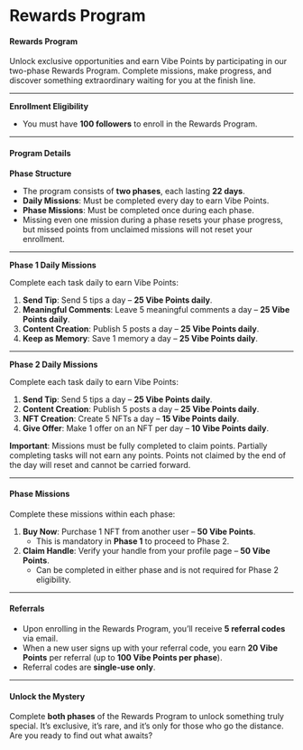 # Rewards Program

#### Rewards Program

Unlock exclusive opportunities and earn Vibe Points by participating in our two-phase Rewards Program. Complete missions, make progress, and discover something extraordinary waiting for you at the finish line.

***

**Enrollment Eligibility**

* You must have **100 followers** to enroll in the Rewards Program.

***

#### Program Details

**Phase Structure**

* The program consists of **two phases**, each lasting **22 days**.
* **Daily Missions**: Must be completed every day to earn Vibe Points.
* **Phase Missions**: Must be completed once during each phase.
* Missing even one mission during a phase resets your phase progress, but missed points from unclaimed missions will not reset your enrollment.

***

**Phase 1 Daily Missions**

Complete each task daily to earn Vibe Points:

1. **Send Tip**: Send 5 tips a day – **25 Vibe Points daily**.
2. **Meaningful Comments**: Leave 5 meaningful comments a day – **25 Vibe Points daily**.
3. **Content Creation**: Publish 5 posts a day – **25 Vibe Points daily**.
4. **Keep as Memory**: Save 1 memory a day – **25 Vibe Points daily**.

***

**Phase 2 Daily Missions**

Complete each task daily to earn Vibe Points:

1. **Send Tip**: Send 5 tips a day – **25 Vibe Points daily**.
2. **Content Creation**: Publish 5 posts a day – **25 Vibe Points daily**.
3. **NFT Creation**: Create 5 NFTs a day – **15 Vibe Points daily**.
4. **Give Offer**: Make 1 offer on an NFT per day – **10 Vibe Points daily**.

**Important**: Missions must be fully completed to claim points. Partially completing tasks will not earn any points. Points not claimed by the end of the day will reset and cannot be carried forward.

***

#### Phase Missions

Complete these missions within each phase:

1. **Buy Now**: Purchase 1 NFT from another user – **50 Vibe Points**.
   * This is mandatory in **Phase 1** to proceed to Phase 2.
2. **Claim Handle**: Verify your handle from your profile page – **50 Vibe Points**.
   * Can be completed in either phase and is not required for Phase 2 eligibility.

***

#### Referrals

* Upon enrolling in the Rewards Program, you’ll receive **5 referral codes** via email.
* When a new user signs up with your referral code, you earn **20 Vibe Points** per referral (up to **100 Vibe Points per phase**).
* Referral codes are **single-use only**.

***

#### Unlock the Mystery

Complete **both phases** of the Rewards Program to unlock something truly special. It’s exclusive, it’s rare, and it’s only for those who go the distance. Are you ready to find out what awaits?
